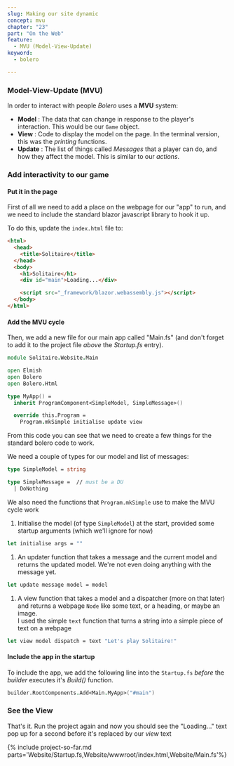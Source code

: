 ```yaml
---
slug: Making our site dynamic
concept: mvu
chapter: "23"
part: "On the Web"
feature: 
  - MVU (Model-View-Update)
keyword:
  - bolero

---
```


### Model-View-Update (MVU)

In order to interact with people _Bolero_ uses a __MVU__ system:
- __Model__  : The data that can change in response to the player's interaction. This would be our `Game` object.
- __View__   : Code to display the model on the page.  In the terminal version, this was the _printing_ functions.
- __Update__ : The list of things called _Messages_ that a player can do, and how they affect the model. This is similar to our _actions_.

### Add interactivity to our game

#### Put it in the page

First of all we need to add a place on the webpage for our "app" to run, and we need to include the standard blazor javascript library to hook it up.

To do this, update the `index.html` file to:
```html
<html>
  <head>
    <title>Solitaire</title>
  </head>
  <body>
    <h1>Solitaire</h1>
    <div id="main">Loading...</div>

    <script src="_framework/blazor.webassembly.js"></script>    
  </body>
</html>
```

#### Add the MVU cycle

Then, we add a new file for our main app called "Main.fs" (and don't forget to add it to the project file _above_ the _Startup.fs_ entry).

```fsharp
module Solitaire.Website.Main

open Elmish
open Bolero
open Bolero.Html

type MyApp() =
  inherit ProgramComponent<SimpleModel, SimpleMessage>()

  override this.Program =
    Program.mkSimple initialise update view
```

From this code you can see that we need to create a few things for the standard bolero code to work.

We need a couple of types for our model and list of messages:
```fsharp
type SimpleModel = string

type SimpleMessage =  // must be a DU
  | DoNothing
```

We also need the functions that `Program.mkSimple` use to make the MVU cycle work
1. Initialise the model (of type `SimpleModel`) at the start, provided some startup arguments (which we'll ignore for now)
  ```fsharp
  let initialise args = ""   
  ```
1. An updater function that takes a message and the current model and returns the updated model.  We're not even doing anything with the message yet.
  ```fsharp
  let update message model = model   
  ```
1. A view function that takes a model and a dispatcher (more on that later) and returns a webpage `Node` like some text, or a heading, or maybe an image.  
  I used the simple `text` function that turns a string into a simple piece of text on a webpage
  ```fsharp
  let view model dispatch = text "Let's play Solitaire!" 
  ```

#### Include the app in the startup

To include the app, we add the following line into the `Startup.fs` _before_ the _builder_ executes it's _Build()_ function.
```fsharp
builder.RootComponents.Add<Main.MyApp>("#main")
```

### See the View

That's it.  Run the project again and now you should see the "Loading..." text pop up for a second before it's replaced by our _view_ text

{% include project-so-far.md parts='Website/Startup.fs,Website/wwwroot/index.html,Website/Main.fs'%}